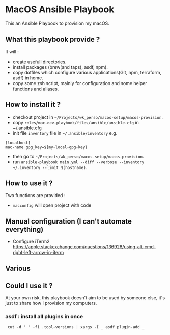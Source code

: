 # MacOS Ansible Playbook

This an Ansible Playbook to provision my macOS.

## What this playbook provide ?

It will :

* create usefull directories.
* install packages (brew(and taps), asdf, npm).
* copy dotfiles which configure various applications(Git, npm, terraform, asdf) in home.
* copy some zsh script, mainly for configuration and some helper functions and aliases.

## How to install it ?

* checkout project in `~/Projects/wk_perso/macos-setup/macos-provision`.
* copy `roles/mac-dev-playbook/files/ansible/ansible.cfg` in ~/.ansible.cfg
* init file `inventory` file in `~/.ansible/inventory` e.g.

```text
[localhost]
mac-name gpg_key=${my-local-gpg-key}
```

* then go to `~/Projects/wk_perso/macos-setup/macos-provision`.
* run `ansible-playbook main.yml --diff --verbose --inventory ~/.inventory --limit $(hostname)`.

## How to use it ?

Two functions are provided :

* `macconfig` will open project with code

## Manual configuration (I can't automate everything)

* Configure iTerm2 <https://apple.stackexchange.com/questions/136928/using-alt-cmd-right-left-arrow-in-iterm>

## Various

## Could I use it ?

At your own risk, this playbook doesn't aim to be used by someone else, it's just to share how I provision my computers.

### asdf : install all plugins in once

```shell
 cut -d ' ' -f1 .tool-versions | xargs -I _ asdf plugin-add _
 ```

